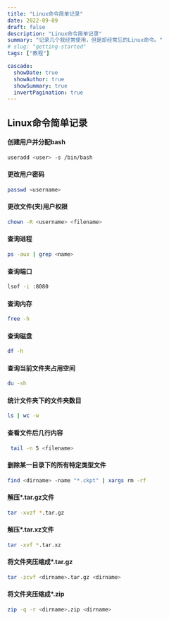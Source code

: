 ```yaml
---
title: "Linux命令简单记录"
date: 2022-09-09
draft: false
description: "Linux命令简单记录"
summary: "记录几个我经常使用，但是却经常忘的Linux命令。"
# slug: "getting-started"
tags: ["教程"]

cascade:
  showDate: true
  showAuthor: true
  showSummary: true
  invertPagination: true
---
```



## Linux命令简单记录 



 #### 创建用户并分配bash
```zsh
useradd <user> -s /bin/bash
```

 #### 更改用户密码
```bash
passwd <username>
```


 #### 更改文件(夹)用户权限
```bash
chown -R <username> <filename>
```


 #### 查询进程
```bash
ps -aux | grep <name>
```


 #### 查询端口
```bash
lsof -i :8080
```


 #### 查询内存
```bash
free -h
```


 #### 查询磁盘
```bash
df -h
```


 #### 查询当前文件夹占用空间
```bash
du -sh
```


 #### 统计文件夹下的文件夹数目
```bash
ls | wc -w
```


 #### 查看文件后几行内容
```bash
 tail -n 5 <filename>
```


 #### 删除某一目录下的所有特定类型文件
```bash
find <dirname> -name "*.ckpt" | xargs rm -rf
```


 #### 解压*.tar.gz文件

```bash
tar -xvzf *.tar.gz
```


 #### 解压*.tar.xz文件
```bash
tar -xvf *.tar.xz
```


 #### 将文件夹压缩成*.tar.gz
```bash
tar -zcvf <dirname>.tar.gz <dirname>
```


 #### 将文件夹压缩成*.zip
```bash
zip -q -r <dirname>.zip <dirname>
```
